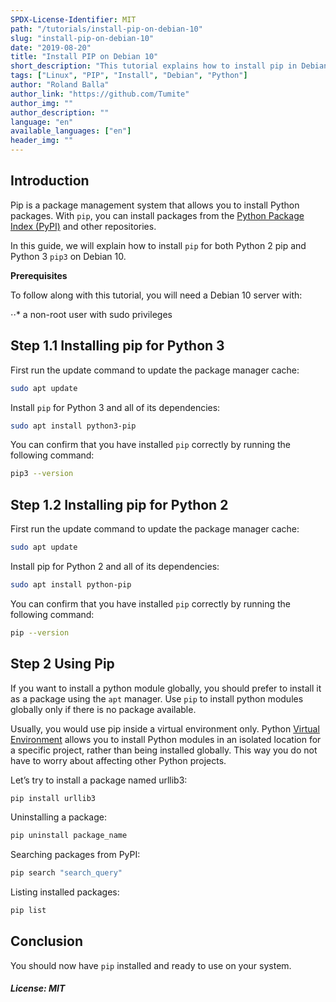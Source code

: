 ```yaml
---
SPDX-License-Identifier: MIT
path: "/tutorials/install-pip-on-debian-10"
slug: "install-pip-on-debian-10"
date: "2019-08-20"
title: "Install PIP on Debian 10"
short_description: "This tutorial explains how to install pip in Debian 10"
tags: ["Linux", "PIP", "Install", "Debian", "Python"]
author: "Roland Balla"
author_link: "https://github.com/Tumite"
author_img: ""
author_description: ""
language: "en"
available_languages: ["en"]
header_img: ""
---
```


## Introduction

Pip is a package management system that allows you to install Python packages. With `pip`, you can install packages from the [Python Package Index (PyPI)](https://pypi.org/) and other repositories.

In this guide, we will explain how to install `pip` for both Python 2 pip and Python 3 `pip3` on Debian 10.

**Prerequisites**

To follow along with this tutorial, you will need a Debian 10 server with:

⋅⋅* a non-root user with sudo privileges

## Step 1.1 Installing pip for Python 3

First run the update command to update the package manager cache:

```bash
sudo apt update
```

Install `pip` for Python 3 and all of its dependencies:

```bash
sudo apt install python3-pip
```
You can confirm that you have installed `pip` correctly by running the following command:

```bash
pip3 --version
```

## Step 1.2 Installing pip for Python 2

First run the update command to update the package manager cache:

```bash
sudo apt update
```

Install pip for Python 2 and all of its dependencies:

```bash
sudo apt install python-pip
```
You can confirm that you have installed `pip` correctly by running the following command:

```bash
pip --version
```

## Step 2 Using Pip


If you want to install a python module globally, you should prefer to install it as a package using the `apt` manager. Use `pip` to install python modules globally only if there is no package available.

Usually, you would use pip inside a virtual environment only. Python [Virtual Environment](https://docs.python.org/3.5/library/venv.html) allows you to install Python modules in an isolated location for a specific project, rather than being installed globally. This way you do not have to worry about affecting other Python projects.


Let’s try to install a package named urllib3:

```bash
pip install urllib3
```

Uninstalling a package:

```bash
pip uninstall package_name
```

Searching packages from PyPI:

```bash
pip search "search_query"
```

Listing installed packages:

```bash
pip list
```



## Conclusion

You should now have `pip` installed and ready to use on your system. 

##### License: MIT

<!---

Contributors's Certificate of Origin

By making a contribution to this project, I certify that:

(a) The contribution was created in whole or in part by me and I have
    the right to submit it under the license indicated in the file; or

(b) The contribution is based upon previous work that, to the best of my
    knowledge, is covered under an appropriate license and I have the
    right under that license to submit that work with modifications,
    whether created in whole or in part by me, under the same license
    (unless I am permitted to submit under a different license), as
    indicated in the file; or

(c) The contribution was provided directly to me by some other person
    who certified (a), (b) or (c) and I have not modified it.

(d) I understand and agree that this project and the contribution are
    public and that a record of the contribution (including all personal
    information I submit with it, including my sign-off) is maintained
    indefinitely and may be redistributed consistent with this project
    or the license(s) involved.

Signed-off-by: Roland Balla <balla.roland96@gmail.com>

-->
